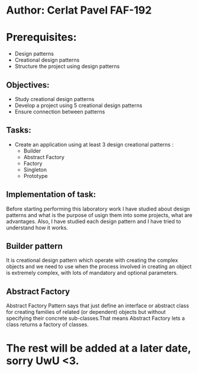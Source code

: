 # Author: Cerlat Pavel FAF-192


#  Prerequisites:

- Design patterns
- Creational design patterns
- Structure the project using design patterns

## Objectives:

- Study creational design patterns
- Develop a project using 5 creational design patterns
- Ensure connection between patterns

## Tasks:

- Create an application using at least 3 design creational patterns :
   - Builder
   - Abstract Factory
   - Factory
   - Singleton
   - Prototype

##  Implementation of task:

Before starting performing this laboratory work I have studied about design patterns and what is the purpose of usign them into some projects, what are advantages. Also, I have studied each design pattern and I have tried to understand how it works.

## Builder pattern

It is creational design pattern which operate with creating the complex objects and we need to use when the process involved in creating an object is extremely complex, with lots of mandatory and optional parameters.

## Abstract Factory

Abstract Factory Pattern says that just define an interface or abstract class for creating families of related (or dependent) objects but without specifying their concrete sub-classes.That means Abstract Factory lets a class returns a factory of classes.


# The rest will be added at a later date, sorry UwU <3.


